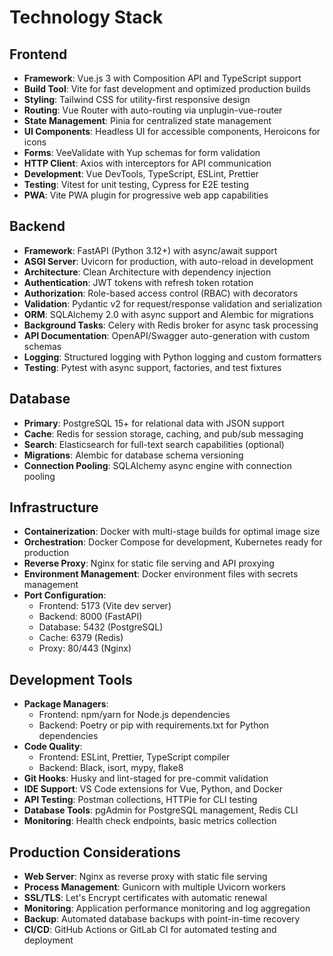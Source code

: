 # Technology Stack

## Frontend
- **Framework**: Vue.js 3 with Composition API and TypeScript support
- **Build Tool**: Vite for fast development and optimized production builds
- **Styling**: Tailwind CSS for utility-first responsive design
- **Routing**: Vue Router with auto-routing via unplugin-vue-router
- **State Management**: Pinia for centralized state management
- **UI Components**: Headless UI for accessible components, Heroicons for icons
- **Forms**: VeeValidate with Yup schemas for form validation
- **HTTP Client**: Axios with interceptors for API communication
- **Development**: Vue DevTools, TypeScript, ESLint, Prettier
- **Testing**: Vitest for unit testing, Cypress for E2E testing
- **PWA**: Vite PWA plugin for progressive web app capabilities

## Backend
- **Framework**: FastAPI (Python 3.12+) with async/await support
- **ASGI Server**: Uvicorn for production, with auto-reload in development
- **Architecture**: Clean Architecture with dependency injection
- **Authentication**: JWT tokens with refresh token rotation
- **Authorization**: Role-based access control (RBAC) with decorators
- **Validation**: Pydantic v2 for request/response validation and serialization
- **ORM**: SQLAlchemy 2.0 with async support and Alembic for migrations
- **Background Tasks**: Celery with Redis broker for async task processing
- **API Documentation**: OpenAPI/Swagger auto-generation with custom schemas
- **Logging**: Structured logging with Python logging and custom formatters
- **Testing**: Pytest with async support, factories, and test fixtures

## Database
- **Primary**: PostgreSQL 15+ for relational data with JSON support
- **Cache**: Redis for session storage, caching, and pub/sub messaging
- **Search**: Elasticsearch for full-text search capabilities (optional)
- **Migrations**: Alembic for database schema versioning
- **Connection Pooling**: SQLAlchemy async engine with connection pooling

## Infrastructure
- **Containerization**: Docker with multi-stage builds for optimal image size
- **Orchestration**: Docker Compose for development, Kubernetes ready for production
- **Reverse Proxy**: Nginx for static file serving and API proxying
- **Environment Management**: Docker environment files with secrets management
- **Port Configuration**: 
  - Frontend: 5173 (Vite dev server)
  - Backend: 8000 (FastAPI)
  - Database: 5432 (PostgreSQL)
  - Cache: 6379 (Redis)
  - Proxy: 80/443 (Nginx)

## Development Tools
- **Package Managers**: 
  - Frontend: npm/yarn for Node.js dependencies
  - Backend: Poetry or pip with requirements.txt for Python dependencies
- **Code Quality**: 
  - Frontend: ESLint, Prettier, TypeScript compiler
  - Backend: Black, isort, mypy, flake8
- **Git Hooks**: Husky and lint-staged for pre-commit validation
- **IDE Support**: VS Code extensions for Vue, Python, and Docker
- **API Testing**: Postman collections, HTTPie for CLI testing
- **Database Tools**: pgAdmin for PostgreSQL management, Redis CLI
- **Monitoring**: Health check endpoints, basic metrics collection

## Production Considerations
- **Web Server**: Nginx as reverse proxy with static file serving
- **Process Management**: Gunicorn with multiple Uvicorn workers
- **SSL/TLS**: Let's Encrypt certificates with automatic renewal
- **Monitoring**: Application performance monitoring and log aggregation
- **Backup**: Automated database backups with point-in-time recovery
- **CI/CD**: GitHub Actions or GitLab CI for automated testing and deployment